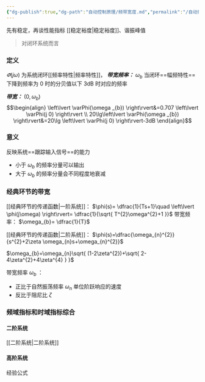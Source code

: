 ```yaml
---
{"dg-publish":true,"dg-path":"自动控制原理/频带宽度.md","permalink":"/自动控制原理/频带宽度/","dgPassFrontmatter":true,"noteIcon":"","created":"2024-05-20T13:11:25.653+08:00","updated":"2024-05-26T20:17:20.931+08:00"}
---
```


先有稳定，再谈性能指标
[[稳定裕度\|稳定裕度]]、谐振峰值

>对闭环系统而言

### 定义
$\varPhi(j\omega)$ 为系统闭环[[频率特性\|频率特性]]，
***带宽频率：***  $\omega_{b}$
当闭环==幅频特性==下降到频率为 0 时的分贝值以下 3dB 时对应的频率 

***带宽：*** $(0,\omega_{b})$
$$\begin{align}
\left\lvert  \varPhi(\omega _{b}) \right\rvert&=0.707 \left\lvert  \varPhi(j 0) \right\rvert \\
20\lg\left\lvert  \varPhi(\omega _{b}) \right\rvert&=20\lg \left\lvert  \varPhi(j 0) \right\rvert-3dB
\end{align}$$
### 意义
反映系统==跟踪输入信号==的能力
- 小于 $\omega_{b}$ 的频率分量可以输出
- 大于 $\omega_{b}$ 的频率分量会不同程度地衰减

### 经典环节的带宽
[[经典环节的传递函数\|一阶系统]]：
$\phi(s)= \dfrac{1}{Ts+1}\quad \left\lvert  \phi(j\omega) \right\rvert= \dfrac{1}{\sqrt{ T^{2}\omega^{2}+1 }}$
带宽频率： $\omega_{b}= \dfrac{1}{T}$

[[经典环节的传递函数\|二阶系统]]：
$\phi(s)=\dfrac{\omega_{n}^{2}}{s^{2}+2\zeta \omega_{n}s+\omega_{n}^{2}}$

$\omega_{b}=\omega_{n}\sqrt{ (1-2\zeta^{2})+\sqrt{ 2-4\zeta^{2}+4\zeta^{4} } }$

带宽频率 $\omega_{b}$ ：
- 正比于自然振荡频率 $\omega_{n}$    单位阶跃响应的速度
- 反比于阻尼比 $\zeta$

### 频域指标和时域指标综合
#### 二阶系统
[[二阶系统\|二阶系统]]
#### 高阶系统
经验公式